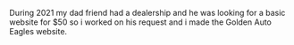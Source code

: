 During 2021 my dad friend had a dealership and he was looking for a basic website for $50 so i worked on his request and i made the Golden Auto Eagles website.
